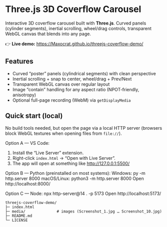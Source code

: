 # Three.js 3D Coverflow Carousel

Interactive 3D coverflow carousel built with **Three.js**. Curved panels (cylinder segments), inertial scrolling, wheel/drag controls, transparent WebGL canvas that blends into any page.

👉 **Live demo:** https://Maxocrat.github.io/threejs-coverflow-demo/

## Features
- Curved “poster” panels (cylindrical segments) with clean perspective
- Inertial scrolling + snap to center, wheel/drag + Prev/Next
- Transparent WebGL canvas over regular layout
- Image “contain” handling for any aspect ratio (NPOT-friendly, anisotropy)
- Optional full-page recording (WebM) via `getDisplayMedia`


## Quick start (local)

No build tools needed, but open the page via a local HTTP server (browsers block
WebGL textures when opening files from `file://`).

Option A — VS Code:
1) Install the “Live Server” extension.
2) Right-click `index.html` → “Open with Live Server”.
3) The app will open at something like http://127.0.0.1:5500/

Option B — Python (preinstalled on most systems):
Windows:  py -m http.server 8000
macOS/Linux:  python3 -m http.server 8000
Open http://localhost:8000/

Option C — Node:
npx http-server@14 . -p 5173
Open http://localhost:5173/


```text
threejs-coverflow-demo/
├─ index.html
├─ media/              # images (Screenshot_1.jpg … Screenshot_10.jpg)
├─ README.md
└─ LICENSE
